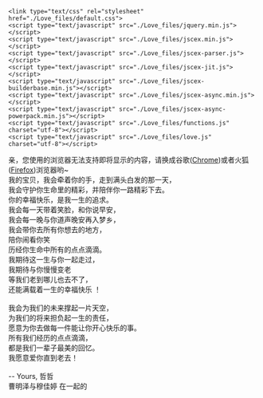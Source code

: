 <!DOCTYPE html PUBLIC "-//W3C//DTD XHTML 1.0 Strict//EN" "http://www.w3.org/TR/xhtml1/DTD/xhtml1-strict.dtd">
<!-- saved from url=(0027)http://itzoo.info/love.html -->
<html xml:lang="en" xmlns="http://www.w3.org/1999/xhtml">
<head>
    <meta http-equiv="Content-Type" content="text/html; charset=UTF-8">
    <title>Love</title>

    <link type="text/css" rel="stylesheet" href="./Love_files/default.css">
    <script type="text/javascript" src="./Love_files/jquery.min.js"></script>
    <script type="text/javascript" src="./Love_files/jscex.min.js"></script>
    <script type="text/javascript" src="./Love_files/jscex-parser.js"></script>
    <script type="text/javascript" src="./Love_files/jscex-jit.js"></script>
    <script type="text/javascript" src="./Love_files/jscex-builderbase.min.js"></script>
    <script type="text/javascript" src="./Love_files/jscex-async.min.js"></script>
    <script type="text/javascript" src="./Love_files/jscex-async-powerpack.min.js"></script>
    <script type="text/javascript" src="./Love_files/functions.js" charset="utf-8"></script>
    <script type="text/javascript" src="./Love_files/love.js" charset="utf-8"></script>

</head>
<body>
<div id="main">
    <div id="error">亲，您使用的浏览器无法支持即将显示的内容，请换成谷歌(<a
            href="http://www.google.cn/chrome/intl/zh-CN/landing_chrome.html?hl=zh-CN&brand=CHMI">Chrome</a>)或者火狐(<a
            href="http://firefox.com.cn/download/">Firefox</a>)浏览器哟~
    </div>
    <div id="wrap">
        <div id="text">
            <div id="code">
                <span class="say">我的宝贝，我会牵着你的手，走到满头白发的那一天，</span><br>
                <span class="say">我会守护你生命里的精彩，并陪伴你一路精彩下去。</span><br>
                <span class="say">你的幸福快乐，是我一生的追求。</span><br>
                <span class="say">我会每一天带着笑脸，和你说早安，</span><br>
                <span class="say">我会每一晚与你道声晚安再入梦乡，</span><br>
                <span class="say">我会带你去所有你想去的地方，</span><br>
                <span class="say">陪你闹看你笑</span><br>
                <span class="say">历经你生命中所有的点点滴滴。</span><br>
                <span class="say">我期待这一生与你一起走过，</span><br>
                <span class="say">我期待与你慢慢变老</span><br>
                <span class="say">等我们老到哪儿也去不了，</span><br>
                <span class="say">还能满载着一生的幸福快乐 ！</span><br>
                <br>
                <span class="say">我会为我们的未来撑起一片天空，</span><br>
                <span class="say">为我们的将来担负起一生的责任，</span><br>
                <span class="say">愿意为你去做每一件能让你开心快乐的事。</span><br>
                <span class="say">所有我们经历的点点滴滴，</span><br>
                <span class="say">都是我们一辈子最美的回忆。</span><br>
                <span class="say">我愿意爱你直到老去！</span><br>
                <br>
                <span class="say"><span class="space"></span> -- Yours, 哲哲</span>
            </div>
        </div>
        <div id="clock-box">
            <a target="_blank"></a> 曹明泽与穆佳婷 <a target="_blank"></a> 在一起的
            <div id="clock"></div>
        </div>
        <canvas id="canvas" width="1100" height="680"></canvas>
    </div>

</div>

<audio autoplay="autoplay" loop="loop" preload="auto"
       src="love.mp3" id="music">
    你的浏览器版本太低，不支持audio标签
</audio>

<script>
    (function () {
        var canvas = $('#canvas');

        if (!canvas[0].getContext) {
            $("#error").show();
            return false;
        }

        var width = canvas.width();
        var height = canvas.height();

        canvas.attr("width", width);
        canvas.attr("height", height);

        var opts = {
            seed: {
                x: width / 2 - 20,
                color: "rgb(190, 26, 37)",
                scale: 2
            },
            branch: [
                [535, 680, 570, 250, 500, 200, 30, 100, [
                    [540, 500, 455, 417, 340, 400, 13, 100, [
                        [450, 435, 434, 430, 394, 395, 2, 40]
                    ]],
                    [550, 445, 600, 356, 680, 345, 12, 100, [
                        [578, 400, 648, 409, 661, 426, 3, 80]
                    ]],
                    [539, 281, 537, 248, 534, 217, 3, 40],
                    [546, 397, 413, 247, 328, 244, 9, 80, [
                        [427, 286, 383, 253, 371, 205, 2, 40],
                        [498, 345, 435, 315, 395, 330, 4, 60]
                    ]],
                    [546, 357, 608, 252, 678, 221, 6, 100, [
                        [590, 293, 646, 277, 648, 271, 2, 80]
                    ]]
                ]]
            ],
            bloom: {
                num: 700,
                width: 1080,
                height: 650,
            },
            footer: {
                width: 1200,
                height: 5,
                speed: 10,
            }
        }

        var tree = new Tree(canvas[0], width, height, opts);
        var seed = tree.seed;
        var foot = tree.footer;
        var hold = 1;

        canvas.click(function (e) {
            var offset = canvas.offset(), x, y;
            x = e.pageX - offset.left;
            y = e.pageY - offset.top;
            if (seed.hover(x, y)) {
                hold = 0;
                canvas.unbind("click");
                canvas.unbind("mousemove");
                canvas.removeClass('hand');
            }
        }).mousemove(function (e) {
            var offset = canvas.offset(), x, y;
            x = e.pageX - offset.left;
            y = e.pageY - offset.top;
            canvas.toggleClass('hand', seed.hover(x, y));
        });

        var seedAnimate = eval(Jscex.compile("async", function () {
            seed.draw();
            while (hold) {
                $await(Jscex.Async.sleep(10));
            }
            while (seed.canScale()) {
                seed.scale(0.95);
                $await(Jscex.Async.sleep(10));
            }
            while (seed.canMove()) {
                seed.move(0, 2);
                foot.draw();
                $await(Jscex.Async.sleep(10));
            }
        }));

        var growAnimate = eval(Jscex.compile("async", function () {
            do {
                tree.grow();
                $await(Jscex.Async.sleep(10));
            } while (tree.canGrow());
        }));

        var flowAnimate = eval(Jscex.compile("async", function () {
            do {
                tree.flower(2);
                $await(Jscex.Async.sleep(10));
            } while (tree.canFlower());
        }));

        var moveAnimate = eval(Jscex.compile("async", function () {
            tree.snapshot("p1", 240, 0, 610, 680);
            while (tree.move("p1", 500, 0)) {
                foot.draw();
                $await(Jscex.Async.sleep(10));
            }
            foot.draw();
            tree.snapshot("p2", 500, 0, 610, 680);

            // 会有闪烁不得意这样做, (＞﹏＜)
            canvas.parent().css("background", "url(" + tree.toDataURL('image/png') + ")");
            canvas.css("background", "#FC9D99");
            $await(Jscex.Async.sleep(300));
            canvas.css("background", "none");
        }));

        var jumpAnimate = eval(Jscex.compile("async", function () {
            var ctx = tree.ctx;
            while (true) {
                tree.ctx.clearRect(0, 0, width, height);
                tree.jump();
                foot.draw();
                $await(Jscex.Async.sleep(25));
            }
        }));

        var textAnimate = eval(Jscex.compile("async", function () {
            var together = new Date();
            together.setFullYear(2020,8,11);
            together.setHours(24);
            together.setMinutes(0);
            together.setSeconds(0);
            together.setMilliseconds(0);

            $("#code").show().typewriter();
            $("#clock-box").fadeIn(500);
            while (true) {
                timeElapse(together);
                $await(Jscex.Async.sleep(1000));
            }
        }));

        var runAsync = eval(Jscex.compile("async", function () {
            $await(seedAnimate());
            $await(growAnimate());
            $await(flowAnimate());
            $await(moveAnimate());

            textAnimate().start();

            $await(jumpAnimate());
        }));

        runAsync().start();
    })();
    var music = document.getElementById('music')
    setTimeout(() => {
        music.play()
    }, 1000);
</script>


</body>
</html>
